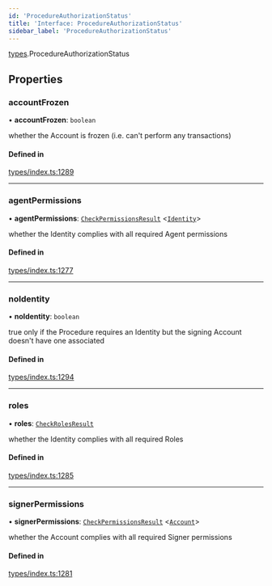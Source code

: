 ```yaml
---
id: 'ProcedureAuthorizationStatus'
title: 'Interface: ProcedureAuthorizationStatus'
sidebar_label: 'ProcedureAuthorizationStatus'
---
```


[types](../../../modules/Types/Types.md).ProcedureAuthorizationStatus

## Properties

### accountFrozen

• **accountFrozen**: `boolean`

whether the Account is frozen (i.e. can't perform any transactions)

#### Defined in

[types/index.ts:1289](https://github.com/PolymeshAssociation/polymesh-sdk/blob/2d3ac2aea/src/types/index.ts#L1289)

---

### agentPermissions

• **agentPermissions**: [`CheckPermissionsResult`](../CheckPermissionsResult/CheckPermissionsResult.md) \<[`Identity`](../../../enums/Types/SignerType/SignerType.md#identity)\>

whether the Identity complies with all required Agent permissions

#### Defined in

[types/index.ts:1277](https://github.com/PolymeshAssociation/polymesh-sdk/blob/2d3ac2aea/src/types/index.ts#L1277)

---

### noIdentity

• **noIdentity**: `boolean`

true only if the Procedure requires an Identity but the signing Account
doesn't have one associated

#### Defined in

[types/index.ts:1294](https://github.com/PolymeshAssociation/polymesh-sdk/blob/2d3ac2aea/src/types/index.ts#L1294)

---

### roles

• **roles**: [`CheckRolesResult`](../CheckRolesResult/CheckRolesResult.md)

whether the Identity complies with all required Roles

#### Defined in

[types/index.ts:1285](https://github.com/PolymeshAssociation/polymesh-sdk/blob/2d3ac2aea/src/types/index.ts#L1285)

---

### signerPermissions

• **signerPermissions**: [`CheckPermissionsResult`](../CheckPermissionsResult/CheckPermissionsResult.md) \<[`Account`](../../../enums/Types/SignerType/SignerType.md#account)\>

whether the Account complies with all required Signer permissions

#### Defined in

[types/index.ts:1281](https://github.com/PolymeshAssociation/polymesh-sdk/blob/2d3ac2aea/src/types/index.ts#L1281)
